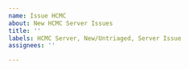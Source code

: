 ```yaml
---
name: Issue HCMC
about: New HCMC Server Issues
title: ''
labels: HCMC Server, New/Untriaged, Server Issue
assignees: ''

---
```



